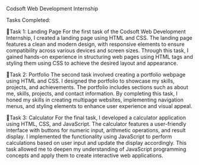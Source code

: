 Codsoft Web Development Internship

Tasks Completed:

🚀Task 1: Landing Page
For the first task of the Codsoft Web Development Internship, I created a landing page using HTML and CSS. The landing page features a clean and modern design, with responsive elements to ensure compatibility across various devices and screen sizes. Through this task, I gained hands-on experience in structuring web pages using HTML tags and styling them using CSS to achieve the desired layout and appearance.

🚀Task 2: Portfolio
The second task involved creating a portfolio webpage using HTML and CSS. I designed the portfolio to showcase my skills, projects, and achievements. The portfolio includes sections such as about me, skills, projects, and contact information. By completing this task, I honed my skills in creating multipage websites, implementing navigation menus, and styling elements to enhance user experience and visual appeal.

🚀Task 3: Calculator
For the final task, I developed a calculator application using HTML, CSS, and JavaScript. The calculator features a user-friendly interface with buttons for numeric input, arithmetic operations, and result display. I implemented the functionality using JavaScript to perform calculations based on user input and update the display accordingly. This task allowed me to deepen my understanding of JavaScript programming concepts and apply them to create interactive web applications.
